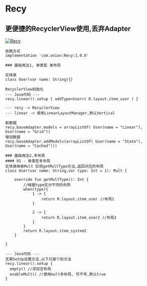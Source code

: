 # Recy
## 更便捷的RecyclerView使用,丢弃Adapter
 [ ![Recy](https://img.shields.io/badge/Recy-1.0.0-orange.svg) ](https://bintray.com/zhang759308541/base/Recy/_latestVersion)
```
依赖方式      
implementation 'com.onion:Recy:1.0.0'
```

```
### 基础用法1, 单类型 单布局

实体类
class User(var name: String){}

RecyclerView初始化 
--- Java代码 ---
recy.linear().setup { addType<User>( R.layout.item_user ) }

--- recy -> RecyclerView
--- linear -> 使用LinearLayoutManager,默认Vertical

新数据
recy.baseAdapter.models = arrayListOf( User(name = "Linear"), User(name = "Grid"))
增加数据
recy.baseAdapter.addModels(arrayListOf( User(name = "State"), User(name = "Cached")))
```
```
### 基础用法2,多布局
#### 01 - 单类型多布局
实体类继承Mult 实现getMultType方法,返回对应的布局
class User(var name: String,var type: Int = 1): Mult {

    override fun getMultType(): Int {
        //根据type区分不同的布局
        when(type){
            1 -> {
                return R.layout.item_user //布局1
            }

            2 -> {
                return R.layout.item_user2 //布局2
            }
        }
        return R.layout.item_system2
    }

}

--- Java代码 ---
无需SetUp设置方法,以下只是个别方法
recy.linear().setup {
  empty() //添加空布局
  enableMult() //使用mult多布局, 可不写,默认true
}

```
